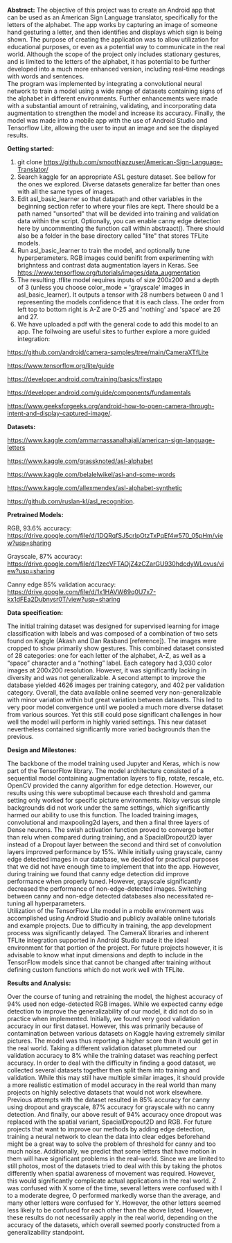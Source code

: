 **Abstract:** 
The objective of this project was to create an Android app that can be used as an American Sign Language translator, specifically for the letters of the alphabet. The app works by capturing an image of someone hand gesturing a letter, and then identifies and displays which sign is being shown. The purpose of creating the application was to allow utilization for educational purposes, or even as a potential way to communicate in the real world. Although the scope of the project only includes stationary gestures, and is limited to the letters of the alphabet, it has potential to be further developed into a much more enhanced version, including real-time readings with words and sentences.  
The program was implemented by integrating a convolutional neural network to train a model using a wide range of datasets containing signs of the alphabet in different environments. Further enhancements were made with a substantial amount of retraining, validating, and incorporating data augmentation to strengthen the model and increase its accuracy. Finally, the model was made into a mobile app with the use of Android Studio and Tensorflow Lite, allowing the user to input an image and see the displayed results.  
 
**Getting started:**
1) git clone https://github.com/smoothjazzuser/American-Sign-Language-Translator/
2) Search kaggle for an appropriate ASL gesture dataset. See bellow for the ones we explored. Diverse datasets generalize far better than ones with all the same types of images. 
3) Edit asl_basic_learner so that datapath and other variables in the beginning section refer to where your files are kept. There should be a path named "unsorted" that will be devided into training and validation data within the script. Optionally, you can enable canny edge detection here by uncommenting the function call within abstraact(). There should also be a folder in the base directory called "lite" that stores TFLite models.
4) Run asl_basic_learner to train the model, and optionally tune hyperperameters. RGB images could benifit from experimenting with brighntess and contrast data augmentation layers in Keras. See https://www.tensorflow.org/tutorials/images/data_augmentation
5) The resulting .tflite model requires inputs of size 200x200 and a depth of 3 (unless you choose color_mode = 'grayscale' images in asl_basic_learner). It outputs a tensor with 28 numbers between 0 and 1 representing the models confidence that it is each class. The order from left top to bottom right is A-Z are 0-25 and 'nothing' and 'space' are 26 and 27. 
6) We have uploaded a pdf with the general code to add this model to an app. The follwoing are useful sites to further explore a more guided integration:

https://github.com/android/camera-samples/tree/main/CameraXTfLite

https://www.tensorflow.org/lite/guide

https://developer.android.com/training/basics/firstapp

https://developer.android.com/guide/components/fundamentals

https://www.geeksforgeeks.org/android-how-to-open-camera-through-intent-and-display-captured-image/.

**Datasets:**

https://www.kaggle.com/ammarnassanalhajali/american-sign-language-letters

https://www.kaggle.com/grassknoted/asl-alphabet

https://www.kaggle.com/belalelwikel/asl-and-some-words

https://www.kaggle.com/allexmendes/asl-alphabet-synthetic

https://github.com/ruslan-kl/asl_recognition.

**Pretrained Models:**

RGB, 93.6% accuracy: 
https://drive.google.com/file/d/1DQRqfSJ5crlpOtzTxPqEf4w570_05pHm/view?usp=sharing

Grayscale, 87% accuracy: 
https://drive.google.com/file/d/1zecVFTAOjZ4zCZarGU930hdcdyWLovus/view?usp=sharing

Canny edge 85% validation accuracy: 
https://drive.google.com/file/d/1x1HAVW69q0U7x7-kx1dFEa2Dubnysr0T/view?usp=sharing
 
**Data specification:**

The initial training dataset was designed for supervised learning for image classification with labels and was composed of a combination of two sets found on Kaggle (Akash and Dan Rasband [reference]). The images were cropped to show primarily show gestures. This combined dataset consisted of 28 categories: one for each letter of the alphabet, A-Z, as well as a “space” character and a “nothing” label. Each category had 3,030 color images at 200x200 resolution. However, it was significantly lacking in diversity and was not generalizable. A second attempt to improve the database yielded 4626 images per training category, and 402 per validation category. Overall, the data available online seemed very non-generalizable with minor variation within but great variation between datasets. This led to very poor model convergence until we pooled a much more diverse dataset from various sources. Yet this still could pose significant challenges in how well the model will perform in highly varied settings. This new dataset nevertheless contained significantly more varied backgrounds than the previous.  

**Design and Milestones:** 

The backbone of the model training used Jupyter and Keras, which is now part of the TensorFlow library. The model architecture consisted of a sequential model containing augmentation layers to flip, rotate, rescale, etc. OpenCV provided the canny algorithm for edge detection. However, our results using this were suboptimal because each threshold and gamma setting only worked for specific picture environments. Noisy versus simple backgrounds did not work under the same settings, which significantly harmed our ability to use this function. The loaded training images, convolutional and maxpooling2d layers, and then a final three layers of Dense neurons. The swish activation function proved to converge better than relu when compared during training, and a SpacialDropout2D layer instead of a Dropout layer between the second and third set of convolution layers improved performance by 15%. While initially using grayscale, canny edge detected images in our database, we decided for practical purposes that we did not have enough time to implement that into the app. However, during training we found that canny edge detection did improve performance when properly tuned. However, grayscale significantly decreased the performance of non-edge-detected images. Switching between canny and non-edge detected databases also necessitated re-tuning all hyperparameters.  
Utilization of the TensorFlow Lite model in a mobile environment was accomplished using Android Studio and publicly available online tutorials and example projects. Due to difficulty in training, the app development process was significantly delayed. The CameraX libraries and inherent TFLite integration supported in Android Studio made it the ideal environment for that portion of the project. For future projects however, it is advisable to know what input dimensions and depth to include in the TensorFlow models since that cannot be changed after training without defining custom functions which do not work well with TFLite. 


**Results and Analysis:** 

Over the course of tuning and retraining the model, the highest accuracy of 94% used non edge-detected RGB images. While we expected canny edge detection to improve the generalizability of our model, it did not do so in practice when implemented. Initially, we found very good validation accuracy in our first dataset. However, this was primarily because of contamination between various datasets on Kaggle having extremely similar pictures. The model was thus reporting a higher score than it would get in the real world. Taking a different validation dataset plummeted our validation accuracy to 8% while the training dataset was reaching perfect accuracy. In order to deal with the difficulty in finding a good dataset, we collected several datasets together then split them into training and validation. While this may still have multiple similar images, it should provide a more realistic estimation of model accuracy in the real world than many projects on highly selective datasets that would not work elsewhere. Previous attempts with the dataset resulted in 85% accuracy for canny using dropout and grayscale, 87% accuracy for grayscale with no canny detection. And finally, our above result of 94% accuracy once dropout was replaced with the spatial variant, SpacialDropout2D and RGB. For future projects that want to improve our methods by adding edge detection, training a neural network to clean the data into clear edges beforehand might be a great way to solve the problem of threshold for canny and too much noise. Additionally, we predict that some letters that have motion in them will have significant problems in the real-world. Since we are limited to still photos, most of the datasets tried to deal with this by taking the photos differently when spatial awareness of movement was required. However, this would significantly complicate actual applications in the real world. Z was confused with X some of the time, several letters were confused with I to a moderate degree, O performed markedly worse than the average, and many other letters were confused for Y. However, the other letters seemed less likely to be confused for each other than the above listed. However, these results do not necessarily apply in the real world, depending on the accuracy of the datasets, which overall seemed poorly constructed from a generalizability standpoint.  

